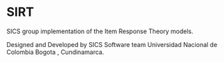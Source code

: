 SIRT
====

SICS group implementation of the Item Response Theory models.

Designed and Developed by SICS Software team
Universidad Nacional de Colombia 
Bogota , Cundinamarca.
